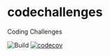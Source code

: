# codechallenges
Coding Challenges

![Build](https://api.travis-ci.org/divinedragon/codechallenges.svg?branch=alakazam)
[![codecov](https://codecov.io/gh/divinedragon/codechallenges/branch/alakazam/graph/badge.svg)](https://codecov.io/gh/divinedragon/codechallenges)
